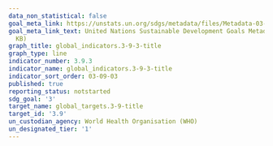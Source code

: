```yaml
---
data_non_statistical: false
goal_meta_link: https://unstats.un.org/sdgs/metadata/files/Metadata-03-09-03.pdf
goal_meta_link_text: United Nations Sustainable Development Goals Metadata (PDF 213
  KB)
graph_title: global_indicators.3-9-3-title
graph_type: line
indicator_number: 3.9.3
indicator_name: global_indicators.3-9-3-title
indicator_sort_order: 03-09-03
published: true
reporting_status: notstarted
sdg_goal: '3'
target_name: global_targets.3-9-title
target_id: '3.9'
un_custodian_agency: World Health Organisation (WHO)
un_designated_tier: '1'
---
```

